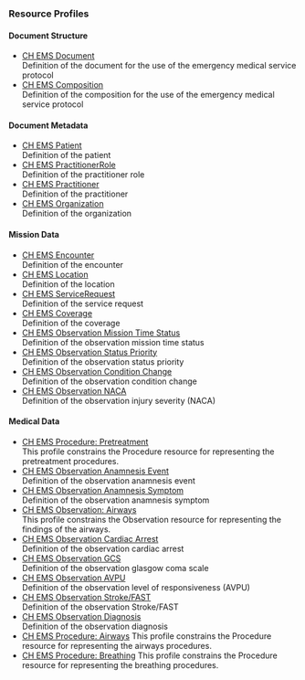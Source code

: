 ### Resource Profiles

#### Document Structure
* [CH EMS Document](StructureDefinition-ch-ems-document.html)  
Definition of the document for the use of the emergency medical service protocol
* [CH EMS Composition](StructureDefinition-ch-ems-composition.html)  
Definition of the composition for the use of the emergency medical service protocol

#### Document Metadata
* [CH EMS Patient](StructureDefinition-ch-ems-patient.html)  
Definition of the patient  
* [CH EMS PractitionerRole](StructureDefinition-ch-ems-practitionerrole.html)  
Definition of the practitioner role
* [CH EMS Practitioner](StructureDefinition-ch-ems-practitioner.html)  
Definition of the practitioner
* [CH EMS Organization](StructureDefinition-ch-ems-organization.html)  
Definition of the organization

#### Mission Data
* [CH EMS Encounter](StructureDefinition-ch-ems-encounter.html)  
Definition of the encounter
* [CH EMS Location](StructureDefinition-ch-ems-location.html)  
Definition of the location  
* [CH EMS ServiceRequest](StructureDefinition-ch-ems-servicerequest.html)  
Definition of the service request  
* [CH EMS Coverage](StructureDefinition-ch-ems-coverage.html)  
Definition of the coverage  
* [CH EMS Observation Mission Time Status](StructureDefinition-ch-ems-observation-missiontimestatus.html)  
Definition of the observation mission time status  
* [CH EMS Observation Status Priority](StructureDefinition-ch-ems-observation-statuspriority.html)  
Definition of the observation status priority
* [CH EMS Observation Condition Change](StructureDefinition-ch-ems-observation-conditionchange.html)  
Definition of the observation condition change  
* [CH EMS Observation NACA](StructureDefinition-ch-ems-observation-naca.html)  
Definition of the observation injury severity (NACA)  

#### Medical Data
* [CH EMS Procedure: Pretreatment](StructureDefinition-ch-ems-procedure-pretreatment.html)  
This profile constrains the Procedure resource for representing the pretreatment procedures.
* [CH EMS Observation Anamnesis Event](StructureDefinition-ch-ems-observation-anamnesisevent.html)  
Definition of the observation anamnesis event
* [CH EMS Observation Anamnesis Symptom](StructureDefinition-ch-ems-observation-anamnesissymptom.html)  
Definition of the observation anamnesis symptom
* [CH EMS Observation: Airways](StructureDefinition-ch-ems-observation-airways.html)  
This profile constrains the Observation resource for representing the findings of the airways.
* [CH EMS Observation Cardiac Arrest](StructureDefinition-ch-ems-observation-cardiacarrest.html)  
Definition of the observation cardiac arrest  
* [CH EMS Observation GCS](StructureDefinition-ch-ems-observation-gcs.html)  
Definition of the observation glasgow coma scale    
* [CH EMS Observation AVPU](StructureDefinition-ch-ems-observation-avpu.html)  
Definition of the observation level of responsiveness (AVPU)
* [CH EMS Observation Stroke/FAST](StructureDefinition-ch-ems-observation-stroke-fast.html)  
Definition of the observation Stroke/FAST  
* [CH EMS Observation Diagnosis](StructureDefinition-ch-ems-observation-diagnosis.html)  
Definition of the observation diagnosis
* [CH EMS Procedure: Airways](StructureDefinition-ch-ems-procedure-airways.html)
This profile constrains the Procedure resource for representing the airways procedures.
* [CH EMS Procedure: Breathing](StructureDefinition-ch-ems-procedure-breathing.html)
This profile constrains the Procedure resource for representing the breathing procedures.
